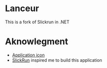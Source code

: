 # Lanceur
This is a fork of Slickrun in .NET

# Aknowlegment
* [Application icon](https://fr.seaicons.com/le-lanceur-icone-2)
* [SlickRun](https://bayden.com/SlickRun/) inspired me to build this application
